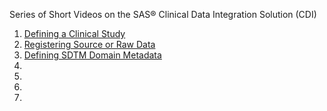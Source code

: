 Series of Short Videos on the SAS® Clinical Data Integration Solution (CDI)

1. [Defining a Clinical Study](https://youtu.be/JftoqxZdd5I)
2. [Registering Source or Raw Data](https://youtu.be/lRz5t5UIN_U)
3. [Defining SDTM Domain Metadata](https://youtu.be/kockvXrONiE)
4. []()
5. []()
6. []()
7. []()
